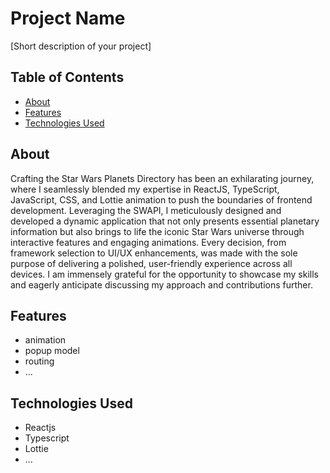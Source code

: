 # Project Name

[Short description of your project]

## Table of Contents

- [About](#discription-of-project)
- [Features](#features)
- [Technologies Used](#coreCss,lottie,ReactJs,typescript)


## About

Crafting the Star Wars Planets Directory has been an exhilarating journey, where I seamlessly blended my expertise in ReactJS, TypeScript, JavaScript, CSS, and Lottie animation to push the boundaries of frontend development. Leveraging the SWAPI, I meticulously designed and developed a dynamic application that not only presents essential planetary information but also brings to life the iconic Star Wars universe through interactive features and engaging animations. Every decision, from framework selection to UI/UX enhancements, was made with the sole purpose of delivering a polished, user-friendly experience across all devices. I am immensely grateful for the opportunity to showcase my skills and eagerly anticipate discussing my approach and contributions further.

## Features

- animation
- popup model
- routing
- ...

## Technologies Used

- Reactjs
- Typescript
- Lottie
- ...



